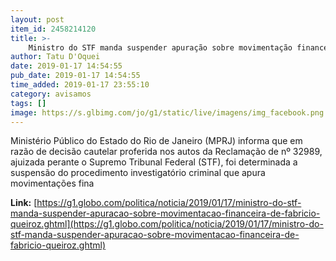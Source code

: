 ```yaml
---
layout: post
item_id: 2458214120
title: >-
    Ministro do STF manda suspender apuração sobre movimentação financeira de Fabrício Queiroz
author: Tatu D'Oquei
date: 2019-01-17 14:54:55
pub_date: 2019-01-17 14:54:55
time_added: 2019-01-17 23:55:10
category: avisamos
tags: []
image: https://s.glbimg.com/jo/g1/static/live/imagens/img_facebook.png
---
```


Ministério Público do Estado do Rio de Janeiro (MPRJ) informa que em razão de decisão cautelar proferida nos autos da Reclamação de nº 32989, ajuizada perante o Supremo Tribunal Federal (STF), foi determinada a suspensão do procedimento investigatório criminal que apura movimentações fina

**Link:** [https://g1.globo.com/politica/noticia/2019/01/17/ministro-do-stf-manda-suspender-apuracao-sobre-movimentacao-financeira-de-fabricio-queiroz.ghtml](https://g1.globo.com/politica/noticia/2019/01/17/ministro-do-stf-manda-suspender-apuracao-sobre-movimentacao-financeira-de-fabricio-queiroz.ghtml)

